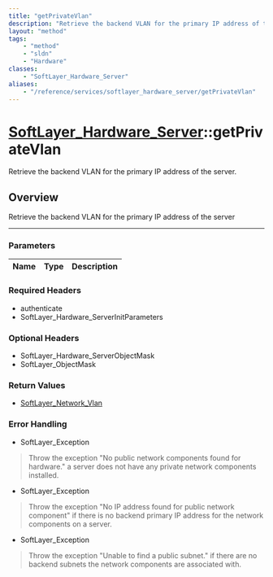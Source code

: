 ```yaml
---
title: "getPrivateVlan"
description: "Retrieve the backend VLAN for the primary IP address of the server"
layout: "method"
tags:
    - "method"
    - "sldn"
    - "Hardware"
classes:
    - "SoftLayer_Hardware_Server"
aliases:
    - "/reference/services/softlayer_hardware_server/getPrivateVlan"
---
```

# [SoftLayer_Hardware_Server](/reference/services/SoftLayer_Hardware_Server)::getPrivateVlan


Retrieve the backend VLAN for the primary IP address of the server.


## Overview 
Retrieve the backend VLAN for the primary IP address of the server 

-----

### Parameters 
|Name | Type | Description |
| --- | --- | --- |


### Required Headers
* authenticate
* SoftLayer_Hardware_ServerInitParameters


### Optional Headers
* SoftLayer_Hardware_ServerObjectMask
* SoftLayer_ObjectMask

### Return Values
* <a href='/reference/datatypes/SoftLayer_Network_Vlan'>SoftLayer_Network_Vlan </a>



### Error Handling

* SoftLayer_Exception 

> Throw the exception "No public network components found for hardware." a server does not have any private network components installed. 

* SoftLayer_Exception 

> Throw the exception "No IP address found for public network component" if there is no backend primary IP address for the network components on a server. 

* SoftLayer_Exception 

> Throw the exception "Unable to find a public subnet." if there are no backend subnets the network components are associated with. 



